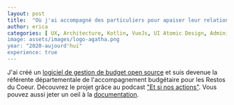 ```yaml
---
layout: post
title:  "Où j'ai accompagné des particuliers pour apaiser leur relation à l'argent"
author: erica
categories: [ UX, Architecture, Kotlin, VueJs, UI Atomic Design, Administration Système, Marketing, Éducation financière, Communication,  Travail d'équipe, Recrutement et formations, Gestion de projet, Communication, Écoute active et accompagnement individuel]
image: assets/images/logo-agatha.png
year: "2020-aujourd'hui"
experience: true
---
```


J'ai créé un <a href="https://agatha-budget.fr/" target="_blank">logiciel de gestion de budget open source</a> et suis devenue la référente départementale de l'accompagnement budgétaire pour les Restos du Coeur. Découvrez le projet grâce au podcast <a href="https://podcasts.apple.com/us/podcast/8-erica-delagnier-mieux-g%C3%A9rer-son-budget-pour-r%C3%A9aliser/id1675231225?i=1000611698834" target="_blank">"Et si nos actions"</a>. Vous pouvez aussi jeter un oeil à la <a href="https://docagatha-budget.fr/" target="_blank">documentation</a>.